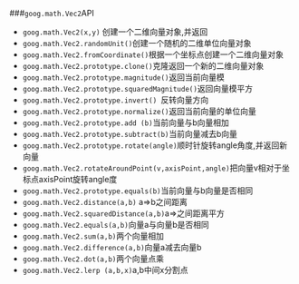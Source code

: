 ###`goog.math.Vec2`API
* `goog.math.Vec2(x,y)` 创建一个二维向量对象,并返回
* `goog.math.Vec2.randomUnit()`创建一个随机的二维单位向量对象
* `goog.math.Vec2.fromCoordinate()`根据一个坐标点创建一个二维向量对象
* `goog.math.Vec2.prototype.clone()`克隆返回一个新的二维向量对象
* `goog.math.Vec2.prototype.magnitude()`返回当前向量模
* `goog.math.Vec2.prototype.squaredMagnitude()`返回向量模平方
* `goog.math.Vec2.prototype.invert() `反转向量方向
* `goog.math.Vec2.prototype.normalize()`返回当前向量的单位向量
* `goog.math.Vec2.prototype.add (b)`当前向量与b向量相加
* `goog.math.Vec2.prototype.subtract(b)`当前向量减去b向量
* `goog.math.Vec2.prototype.rotate(angle)`顺时针旋转angle角度,并返回新向量
* `goog.math.Vec2.rotateAroundPoint(v,axisPoint,angle)`把向量v相对于坐标点axisPoint旋转angle度
* `goog.math.Vec2.prototype.equals(b)`当前向量与b向量是否相同
* `goog.math.Vec2.distance(a,b)` a=>b之间距离
* `goog.math.Vec2.squaredDistance(a,b)`a=>之间距离平方
* `goog.math.Vec2.equals(a,b)`向量a与向量b是否相同
* `goog.math.Vec2.sum(a,b)`两个向量相加
* `goog.math.Vec2.difference(a,b)`向量a减去向量b
* `goog.math.Vec2.dot(a,b)`两个向量点乘
* `goog.math.Vec2.lerp (a,b,x)`a,b中间x分割点
